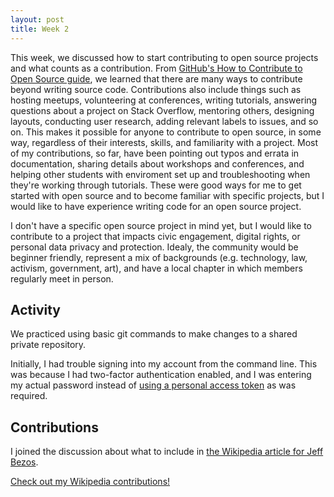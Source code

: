 ```yaml
---
layout: post
title: Week 2
---
```


This week, we discussed how to start contributing to open source projects and what counts as a contribution. From [GitHub's How to Contribute to Open Source guide](https://opensource.guide/how-to-contribute/), we learned that there are many ways to contribute beyond writing source code. Contributions also include things such as hosting meetups, volunteering at conferences, writing tutorials, answering questions about a project on Stack Overflow, mentoring others, designing layouts, conducting user research, adding relevant labels to issues, and so on. This makes it possible for anyone to contribute to open source, in some way, regardless of their interests, skills, and familiarity with a project. Most of my contributions, so far, have been pointing out typos and errata in documentation, sharing details about workshops and conferences, and helping other students with enviroment set up and troubleshooting when they're working through tutorials. These were good ways for me to get started with open source and to become familiar with specific projects, but I would like to have experience writing code for an open source project.

I don't have a specific open source project in mind yet, but I would like to contribute to a project that impacts civic engagement, digital rights, or personal data privacy and protection. Idealy, the community would be beginner friendly, represent a mix of backgrounds (e.g. technology, law, activism, government, art), and have a local chapter in which members regularly meet in person.

## Activity
We practiced using basic git commands to make changes to a shared private repository. 

Initially, I had trouble signing into my account from the command line. This was because I had two-factor authentication enabled, and I was entering my actual password instead of [using a personal access token](https://help.github.com/articles/creating-a-personal-access-token-for-the-command-line/) as was required.

## Contributions
I joined the discussion about what to include in [the Wikipedia article for Jeff Bezos](https://en.wikipedia.org/wiki/Jeff_Bezos).

[Check out my Wikipedia contributions!](https://en.wikipedia.org/wiki/Special:Contributions/Codesue)
